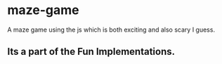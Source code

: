 # maze-game
A maze game using the js which is both exciting and also scary I guess.

## Its a part of the Fun Implementations.